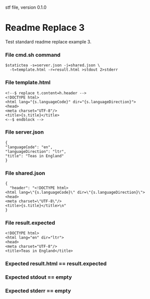 stf file, version 0.1.0

# Readme Replace 3

Test standard readme replace example 3.

### File cmd.sh command

~~~
$statictea -s=server.json -j=shared.json \
  -t=template.html -r=result.html >stdout 2>stderr
~~~

### File template.html

~~~
<!--$ replace t.content=h.header -->
<!DOCTYPE html>
<html lang="{s.languageCode}" dir="{s.languageDirection}">
<head>
<meta charset="UTF-8"/>
<title>{s.title}</title>
<--$ endblock -->
~~~

### File server.json

~~~
{
"languageCode": "en",
"languageDirection": "ltr",
"title": "Teas in England"
}
~~~

### File shared.json

~~~
{
  "header": "<!DOCTYPE html>
<html lang=\"{s.languageCode}\" dir=\"{s.languageDirection}\">
<head>
<meta charset=\"UTF-8\"/>
<title>{s.title}</title>\n"
}
~~~

### File result.expected

~~~
<!DOCTYPE html>
<html lang="en" dir="ltr">
<head>
<meta charset="UTF-8"/>
<title>Teas in England</title>
~~~

### Expected result.html == result.expected
### Expected stdout == empty
### Expected stderr == empty

